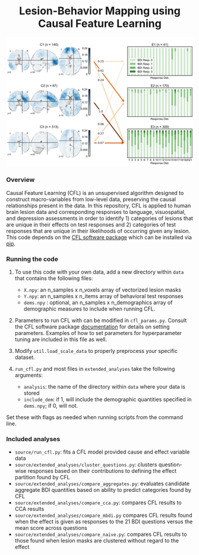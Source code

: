 
<h1 align="center">Lesion-Behavior Mapping using Causal Feature Learning</h1>
<p align="center">
<img src=readme_graphic.png width="600" />
</p>

### Overview

Causal Feature Learning (CFL) is an unsupervised algorithm designed to construct
macro-variables from low-level data, preserving the causal relationships present
in the data. In this repository, CFL is applied to human brain lesion data and
corresponding responses to language, visuospatial, and depression assessments in
order to identify 1) categories of lesions that are unique in their effects on
test responses and 2) categories of test responses that are unique in their
likelihoods of occurring given any lesion. This code depends on the [CFL
software package](https://github.com/eberharf/cfl) which can be installed via
[pip](https://cfl.readthedocs.io/en/latest/getting_started/SETUP.html).



### Running the code

1. To use this code with your own data, add a new directory within `data` that 
contains the following files:

    - `X.npy`: an n_samples x n_voxels array of vectorized lesion masks
    - `Y.npy`: an n_samples x n_items array of behavioral test responses
    - `dems.npy` : optional, an n_samples x n_demographics array of demographic
      measures to include when running CFL. 

2. Parameters to run CFL with can be modified in `cfl_params.py`. Consult the 
   CFL software package [documentation](https://cfl.readthedocs.io/en/latest/index.html#) for details on setting parameters. Examples of how to set parameters
   for hyperparameter tuning are included in this file as well.

3. Modify `util.load_scale_data` to properly preprocess your specific dataset.

4. `run_cfl.py` and most files in `extended_analyses` take the following arguments:

    - `analysis`: the name of the directory within `data` where your data is 
      stored
    - `include_dem`: if 1, will include the demographic quantities specified
        in `dems.npy`; if 0, will not.

Set these with flags as needed when running scripts from the command line.

### Included analyses

- `source/run_cfl.py`: fits a CFL model provided cause and effect variable data
- `source/extended_analyses/cluster_questions.py`: clusters question-wise
  responses based on their contributions to defining the effect partition found
  by CFL 
- `source/extended_analyses/compare_aggregates.py`: evaluates candidate
  aggregate BDI quantities based on ability to predict categories found by CFL
- `source/extended_analyses/compare_cca.py`: compares CFL results to CCA results
- `source/extended_analyses/compare_mbdi.py` compares CFL results found when the
  effect is given as responses to the 21 BDI questions versus the mean score
  across questions
- `source/extended_analyses/compare_naive.py`: compares CFL results to those
  found when lesion masks are clustered without regard to the effect